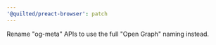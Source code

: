 ```yaml
---
'@quilted/preact-browser': patch
---
```


Rename "og-meta" APIs to use the full "Open Graph" naming instead.
